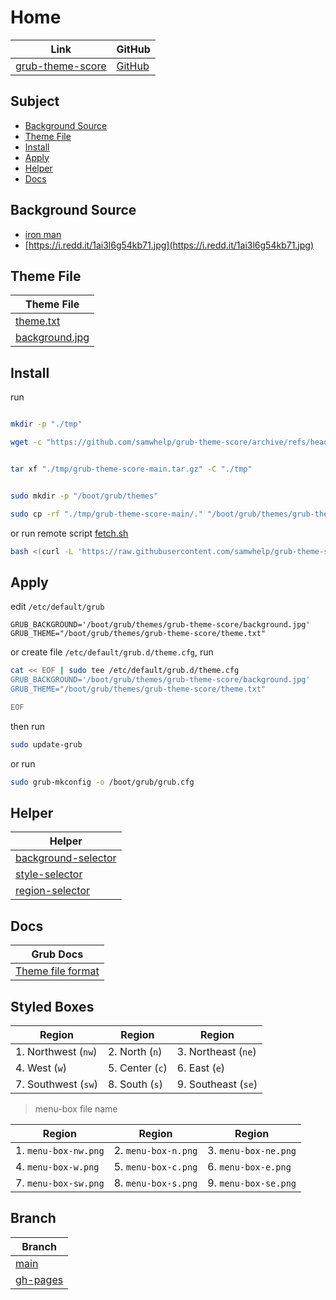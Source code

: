 

# Home

| Link | GitHub |
| ---- | ------ |
| [grub-theme-score](https://samwhelp.github.io/grub-theme-score/) | [GitHub](https://github.com/samwhelp/grub-theme-score) |




## Subject

* [Background Source](#background-source)
* [Theme File](#theme-file)
* [Install](#install)
* [Apply](#apply)
* [Helper](#helper)
* [Docs](#docs)




## Background Source

* [iron man](https://www.reddit.com/r/wallpaper/comments/olengo/3840x2160_iron_man/)
* [https://i.redd.it/1ai3l6g54kb71.jpg](https://i.redd.it/1ai3l6g54kb71.jpg)




## Theme File

| Theme File                       |
| -------------------------------- |
| [theme.txt](https://github.com/samwhelp/grub-theme-score/blob/main/theme.txt)           |
| [background.jpg](https://github.com/samwhelp/grub-theme-score/blob/main/background.jpg) |




## Install

run

``` sh

mkdir -p "./tmp"

wget -c "https://github.com/samwhelp/grub-theme-score/archive/refs/heads/main.tar.gz" -O "./tmp/grub-theme-score-main.tar.gz"


tar xf "./tmp/grub-theme-score-main.tar.gz" -C "./tmp"


sudo mkdir -p "/boot/grub/themes"

sudo cp -rf "./tmp/grub-theme-score-main/." "/boot/grub/themes/grub-theme-score"

```

or run remote script [fetch.sh](https://github.com/samwhelp/grub-theme-score/blob/main/helper/theme-installer/fetch.sh)

``` sh
bash <(curl -L 'https://raw.githubusercontent.com/samwhelp/grub-theme-score/main/helper/theme-installer/fetch.sh')
```




## Apply

edit `/etc/default/grub`

```
GRUB_BACKGROUND='/boot/grub/themes/grub-theme-score/background.jpg'
GRUB_THEME="/boot/grub/themes/grub-theme-score/theme.txt"
```

or create file `/etc/default/grub.d/theme.cfg`, run

``` sh
cat << EOF | sudo tee /etc/default/grub.d/theme.cfg
GRUB_BACKGROUND='/boot/grub/themes/grub-theme-score/background.jpg'
GRUB_THEME="/boot/grub/themes/grub-theme-score/theme.txt"

EOF
```


then run

``` sh
sudo update-grub
```

or run

``` sh
sudo grub-mkconfig -o /boot/grub/grub.cfg
```




## Helper

| Helper |
| ------ |
| [background-selector](https://github.com/samwhelp/grub-theme-score/tree/main/helper/background-selector) |
| [style-selector](https://github.com/samwhelp/grub-theme-score/tree/main/helper/style-selector) |
| [region-selector](https://github.com/samwhelp/grub-theme-score/tree/main/helper/region-selector) |




## Docs

| Grub Docs |
| ---- |
| [Theme file format](https://www.gnu.org/software/grub/manual/grub/html_node/Theme-file-format.html) |




## Styled Boxes

| Region              | Region          | Region              |
| ------------------- | --------------- | ------------------- |
| 1. Northwest (`nw`) | 2. North (`n`)  | 3. Northeast (`ne`) |
| 4. West (`w`)       | 5. Center (`c`) | 6. East (`e`)       |
| 7. Southwest (`sw`) | 8. South (`s`)  | 9. Southeast (`se`) |

> menu-box file name

| Region               | Region              | Region               |
| -------------------- | ------------------- | -------------------- |
| 1. `menu-box-nw.png` | 2. `menu-box-n.png` | 3. `menu-box-ne.png` |
| 4. `menu-box-w.png`  | 5. `menu-box-c.png` | 6. `menu-box-e.png`  |
| 7. `menu-box-sw.png` | 8. `menu-box-s.png` | 9. `menu-box-se.png` |




## Branch

| Branch |
| --- |
| [main](https://github.com/samwhelp/grub-theme-score/tree/main) |
| [gh-pages](https://github.com/samwhelp/grub-theme-score/tree/gh-pages) |
